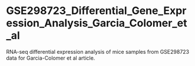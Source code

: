 # GSE298723_Differential_Gene_Expression_Analysis_Garcia_Colomer_et_al
RNA-seq differential expression analysis of mice samples from GSE298723 data for Garcia-Colomer et al article.
